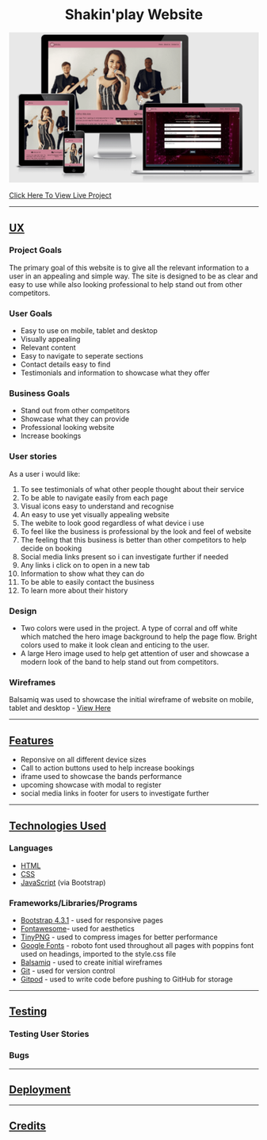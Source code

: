 <h1 align="center"><b>Shakin'play Website</b></h1>

![webpage layout on devices](assets/images/device-layout.png)

[Click Here To View Live Project](https://rcass172.github.io/shakin-play/)

<hr>

## <u>UX</u>

### Project Goals
The primary goal of this website is to give all the relevant information to a user in an appealing and simple way. The site is designed 
to be as clear and easy to use while also looking professional to help stand out from other competitors.

### User Goals

* Easy to use on mobile, tablet and desktop
* Visually appealing
* Relevant content
* Easy to navigate to seperate sections
* Contact details easy to find
* Testimonials and information to showcase what they offer

### Business Goals

* Stand out from other competitors
* Showcase what they can provide
* Professional looking website
* Increase bookings

### User stories

As a user i would like:

1. To see testimonials of what other people thought about their service
2. To be able to navigate easily from each page
3. Visual icons easy to understand and recognise
4. An easy to use yet visually appealing website
5. The webite to look good regardless of what device i use
6. To feel like the business is professional by the look and feel of website
7. The feeling that this business is better than other competitors to help decide on booking
8. Social media links present so i can investigate further if needed
9. Any links i click on to open in a new tab
10. Information to show what they can do
11. To be able to easily contact the business
12. To learn more about their history

### Design

* Two colors were used in the project. A type of corral and off white which matched the hero image background to help the page flow. 
 Bright colors used to make it look clean and enticing to the user.
* A large Hero image used to help get attention of user and showcase a modern look of the band to help stand out from competitors.

### Wireframes

Balsamiq was used to showcase the initial wireframe of website on mobile, tablet and desktop - [View Here](https://github.com/RCass172/shakin-play/blob/master/wireframe/wireframe.pdf)

<hr>

## <u>Features</u>

* Reponsive on all different device sizes
* Call to action buttons used to help increase bookings
* iframe used to showcase the bands performance
* upcoming showcase with modal to register
* social media links in footer for users to investigate further


<hr>

## <u>Technologies Used</u>

### Languages

* [HTML](https://en.wikipedia.org/wiki/HTML)
* [CSS](https://en.wikipedia.org/wiki/CSS)
* [JavaScript](https://en.wikipedia.org/wiki/JavaScript) (via Bootstrap)

### Frameworks/Libraries/Programs

* [Bootstrap 4.3.1](https://getbootstrap.com/docs/4.3/getting-started/introduction/) - used for responsive pages 
* [Fontawesome](https://fontawesome.com/)- used for aesthetics 
* [TinyPNG](https://tinypng.com/) - used to compress images for better performance
* [Google Fonts](https://fonts.google.com/) - roboto font used throughout all pages with poppins font used on headings, imported to the style.css file
* [Balsamiq](https://balsamiq.com/) - used to create initial wireframes
* [Git](https://git-scm.com/) - used for version control
* [Gitpod](https://www.gitpod.io/) - used to write code before pushing to GitHub for storage

<hr>

## <u>Testing</u>

### Testing User Stories

### Bugs

<hr>

## <u>Deployment</u>

<hr>

## <u>Credits</u>